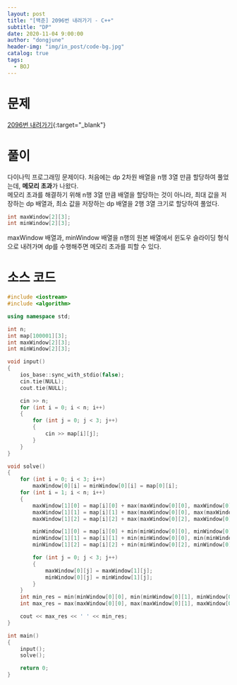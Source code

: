 ```yaml
---
layout: post
title: "[백준] 2096번 내려가기 - C++"
subtitle: "DP"
date: 2020-11-04 9:00:00
author: "dongjune"
header-img: "img/in_post/code-bg.jpg"
catalog: true
tags:
  - BOJ
---
```

# 문제
[2096번 내려가기](https://www.acmicpc.net/problem/2096){:target="_blank"}
# 풀이
다이나믹 프로그래밍 문제이다. 
처음에는 dp 2차원 배열을 n행 3열 만큼 할당하여 풀었는데, **메모리 초과**가 나왔다.  
메모리 초과를 해결하기 위해 n행 3열 만큼 배열을 할당하는 것이 아니라, 최대 값을 저장하는 dp 배열과, 최소 값을 저장하는 dp 배열을 2행 3열 크기로 할당하여 풀었다.
```c++
int maxWindow[2][3];
int minWindow[2][3];
```
maxWindow 배열과, minWindow 배열을 n행의 원본 배열에서 윈도우 슬라이딩 형식으로 내려가며 dp를 수행해주면 메모리 초과를 피할 수 있다.
# 소스 코드
```c++
#include <iostream>
#include <algorithm>

using namespace std;

int n;
int map[100001][3];
int maxWindow[2][3];
int minWindow[2][3];

void input()
{
    ios_base::sync_with_stdio(false);
    cin.tie(NULL);
    cout.tie(NULL);

    cin >> n;
    for (int i = 0; i < n; i++)
    {
        for (int j = 0; j < 3; j++)
        {
            cin >> map[i][j];
        }
    }
}

void solve()
{
    for (int i = 0; i < 3; i++)
        maxWindow[0][i] = minWindow[0][i] = map[0][i];
    for (int i = 1; i < n; i++)
    {
        maxWindow[1][0] = map[i][0] + max(maxWindow[0][0], maxWindow[0][1]);
        maxWindow[1][1] = map[i][1] + max(maxWindow[0][0], max(maxWindow[0][1], maxWindow[0][2]));
        maxWindow[1][2] = map[i][2] + max(maxWindow[0][2], maxWindow[0][1]);

        minWindow[1][0] = map[i][0] + min(minWindow[0][0], minWindow[0][1]);
        minWindow[1][1] = map[i][1] + min(minWindow[0][0], min(minWindow[0][1], minWindow[0][2]));
        minWindow[1][2] = map[i][2] + min(minWindow[0][2], minWindow[0][1]);

        for (int j = 0; j < 3; j++)
        {
            maxWindow[0][j] = maxWindow[1][j];
            minWindow[0][j] = minWindow[1][j];
        }
    }
    int min_res = min(minWindow[0][0], min(minWindow[0][1], minWindow[0][2]));
    int max_res = max(maxWindow[0][0], max(maxWindow[0][1], maxWindow[0][2]));

    cout << max_res << ' ' << min_res;
}

int main()
{
    input();
    solve();

    return 0;
}
```